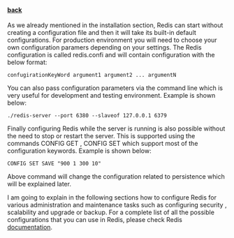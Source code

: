 #### [back](admin_main.md)

As we already mentioned in the installation section, Redis can start without creating a configuration file and then it will take its built-in default configurations. For production environment you will need to choose your own configuration paramers depending on your settings. The Redis configuration is called redis.confi and will contain configuration with the below format:

````
confugirationKeyWord argument1 argument2 ... argumentN
````

You can also pass configuration parameters via the command line which is very useful for development and testing environment. Example is shown below:

````
./redis-server --port 6380 --slaveof 127.0.0.1 6379
````

Finally configuring Redis while the server is running is also possible without the need to stop or restart the server. This is supported using the commands CONFIG GET , CONFIG SET which support most of the configuration keywords. Example is shown below:

````
CONFIG SET SAVE "900 1 300 10"
````

Above command will change the configuration related to persistence which will be explained later.

I am going to explain in the following sections how to configure Redis for various administration and maintenance tasks such as configuring security , scalability and upgrade or backup. For a complete list of all the possible configurations that you can use in Redis, please check Redis [documentation](https://raw.githubusercontent.com/antirez/redis/3.0/redis.conf).
